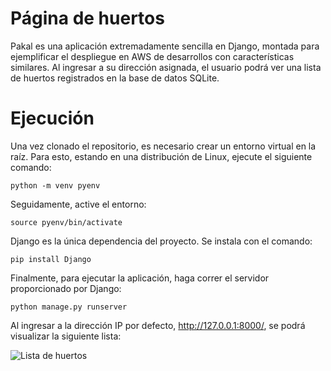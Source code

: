 # Página de huertos
Pakal es una aplicación extremadamente sencilla en Django, montada para ejemplificar el despliegue en AWS de desarrollos con características similares. Al ingresar a su dirección asignada, el usuario podrá ver una lista de huertos registrados en la base de datos SQLite.

# Ejecución

Una vez clonado el repositorio, es necesario crear un entorno virtual en la raíz. Para esto, estando en una distribución de Linux, ejecute el siguiente comando:

```shell
python -m venv pyenv
```

Seguidamente, active el entorno:

```shell
source pyenv/bin/activate
```

Django es la única dependencia del proyecto. Se instala con el comando:

```shell
pip install Django
```

Finalmente, para ejecutar la aplicación, haga correr el servidor proporcionado por Django:

```shell
python manage.py runserver
```

Al ingresar a la dirección IP por defecto, http://127.0.0.1:8000/, se podrá visualizar la siguiente lista:

![Lista de huertos](https://i.ibb.co/nC7CcrH/image.png)